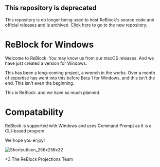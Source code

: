## This repository is deprecated
This repository is no longer being used to host ReBlock's source code and official releases and is archived. [Click here](https://github.com/yourworstnightmare1/ReBlock) to go to the new repository.

# ReBlock for Windows

Welcome to ReBlock. You may know us from our macOS releases. And we have just created a version for Windows.

This has been a long-coming project, a wrench in the works. Over a month of expertise has went into this before Beta 1 for Windows, and this isn't the end. This isn't even the beginning. 

This is ReBlock. and we have so much planned.

# Compatability

ReBlock is supported with Windows and uses Command Prompt as it is a CLI-based program.

We hope you enjoy!

![ShortcutIcon_256x256x32](https://github.com/yourworstnightmare1/ReBlock-for-Windows/assets/134671973/0bc406e2-cd8e-4f60-b326-dc3b9a63fae9)


<3 The ReBlock Projections Team
